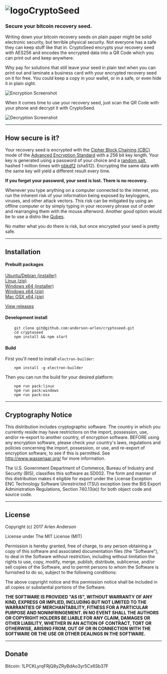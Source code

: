 ![logo](https://raw.githubusercontent.com/anderson-arlen/cryptoseed/master/build/icons/32x32.png)CryptoSeed
===================
### Secure your bitcoin recovery seed.

Writing down your bitcoin recovery seeds on plain paper might be solid electronic security, but terrible physical security. Not everyone has a safe they can keep stuff like that in. CryptoSeed encrypts your recovery seed with AES256 and encodes the encrypted data into a QR Code which you can print out and keep anywhere.

Why pay for solutions that still leave your seed in plain text when you can print out and laminate a business card with your encrypted recovery seed on it for free. You could keep a copy in your wallet, or in a safe, or even hide it in plain sight.

![Encryption Screenshot](https://raw.githubusercontent.com/anderson-arlen/cryptoseed/master/encrypt.png)

When it comes time to use your recovery seed, just scan the QR Code with your phone and decrypt it with CryptoSeed.

![Decryption Screenshot](https://raw.githubusercontent.com/anderson-arlen/cryptoseed/master/decrypt.png)

----------


How secure is it?
-------------

Your recovery seed is encrypted with the [Cipher Block Chaining (CBC)](https://en.wikipedia.org/wiki/Block_cipher_mode_of_operation#CBC) mode of the [Advanced Encryption Standard](https://en.wikipedia.org/wiki/Advanced_Encryption_Standard) with a 256 bit key length. Your key is generated using a password of your choice and a [random salt](https://en.wikipedia.org/wiki/Salt_(cryptography)), hashed 1 million times with [pbkdf2](https://en.wikipedia.org/wiki/PBKDF2) (sha512). Encrypting the same data with the same key will yield a different result every time.

**If you forget your password, your seed is lost. There is no recovery.**

Whenever you type anything on a computer connected to the internet, you run the inherent risk of your information being exposed by keyloggers, viruses, and other attack vectors. This risk can be mitigated by using an offline computer or by simply typing in your recovery phrase out of order and rearranging them with the mouse afterword. Another good option would be to use a distro like [Qubes](https://www.qubes-os.org/).

No matter what you do there is risk, but once encrypted your seed is pretty safe.

-----------------------------------

Installation
------------

#### Prebuilt packages
[Ubuntu/Debian (installer)](https://github.com/anderson-arlen/cryptoseed/releases/download/v1.1.0/CryptoSeed_1.1.0_amd64.deb)  
[Linux (zip)](https://github.com/anderson-arlen/cryptoseed/releases/download/v1.1.0/CryptoSeed_1.1.0_linux_amd64.zip)  
[Windows x64 (installer)](https://github.com/anderson-arlen/cryptoseed/releases/download/v1.1.0/CryptoSeed.Setup.1.1.0.exe)  
[Windows x64 (zip)](https://github.com/anderson-arlen/cryptoseed/releases/download/v1.1.0/CryptoSeed_1.1.0_win64.zip)  
[Mac OSX x64 (zip)](https://github.com/anderson-arlen/cryptoseed/releases/download/v1.1.0/CryptoSeed-1.1.0-mac.zip)

[View releases](https://github.com/anderson-arlen/cryptoseed/releases)

#### Development install
```shell
	git clone git@github.com:anderson-arlen/cryptoseed.git
	cd cryptoseed
	npm install && npm start
```

#### Build
First you'll need to install `electron-builder`:

```shell
	npm install -g electron-builder
```

Then you can run the build for your desired platform:

```shell
	npm run pack:linux
	npm run pack:windows
	npm run pack:osx
```

-----------------------------------

Cryptography Notice
-------------------
This distribution includes cryptographic software. The country in which you currently reside may have restrictions on the import, possession, use, and/or re-export to another country, of encryption software. BEFORE using any encryption software, please check your country's laws, regulations and policies concerning the import, possession, or use, and re-export of encryption software, to see if this is permitted. See http://www.wassenaar.org/ for more information.

The U.S. Government Department of Commerce, Bureau of Industry and Security (BIS), classifies this software as 5D002. The form and manner of this distribution makes it eligible for export under the License Exception ENC Technology Software Unrestricted (TSU) exception (see the BIS Export Administration Regulations, Section 740.13(e)) for both object code and source code.

---------------------------------

License
-------
Copyright (c) 2017 Arlen Anderson

License under The MIT License (MIT)

Permission is hereby granted, free of charge, to any person obtaining a copy of
this software and associated documentation files (the "Software"), to deal in
the Software without restriction, including without limitation the rights to
use, copy, modify, merge, publish, distribute, sublicense, and/or sell copies of
the Software, and to permit persons to whom the Software is furnished to do so,
subject to the following conditions:

The above copyright notice and this permission notice shall be included in all
copies or substantial portions of the Software.

**THE SOFTWARE IS PROVIDED "AS IS", WITHOUT WARRANTY OF ANY KIND, EXPRESS OR
IMPLIED, INCLUDING BUT NOT LIMITED TO THE WARRANTIES OF MERCHANTABILITY, FITNESS
FOR A PARTICULAR PURPOSE AND NONINFRINGEMENT. IN NO EVENT SHALL THE AUTHORS OR
COPYRIGHT HOLDERS BE LIABLE FOR ANY CLAIM, DAMAGES OR OTHER LIABILITY, WHETHER
IN AN ACTION OF CONTRACT, TORT OR OTHERWISE, ARISING FROM, OUT OF OR IN
CONNECTION WITH THE SOFTWARE OR THE USE OR OTHER DEALINGS IN THE SOFTWARE.**

-------------------------------------

Donate
------
Bitcoin: 1LPCKLyrqFRjQ8yZRyBdAo3yr5Cx6Sb37F
